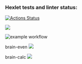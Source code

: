 ### Hexlet tests and linter status:
[![Actions Status](https://github.com/ronokiri2/frontend-project-lvl1/workflows/hexlet-check/badge.svg)](https://github.com/ronokiri2/frontend-project-lvl1/actions)


<a href="https://codeclimate.com/github/codeclimate/codeclimate/maintainability"><img src="https://api.codeclimate.com/v1/badges/a99a88d28ad37a79dbf6/maintainability" /></a>


![example workflow](https://github.com/ronokiri2/frontend-project-lvl1/actions/workflows/nodejs.yml/badge.svg)


brain-even
<a href="https://asciinema.org/a/487997" target="_blank"><img src="https://asciinema.org/a/487997.svg" /></a>


brain-calc
<a href="https://asciinema.org/a/6IGSxYgp0Zqf6OfB2TasLPYtO" target="_blank"><img src="https://asciinema.org/a/6IGSxYgp0Zqf6OfB2TasLPYtO.svg" /></a>
